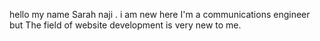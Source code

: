 hello my name Sarah naji .
i am new here 
I'm  a communications engineer but The field of website development is very new to me.
